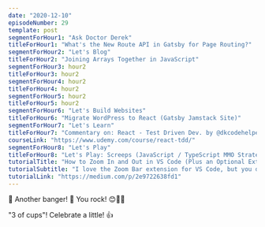 ```yaml
---
date: "2020-12-10"
episodeNumber: 29
template: post
segmentForHour1: "Ask Doctor Derek"
titleForHour1: "What's the New Route API in Gatsby for Page Routing?"
segmentForHour2: "Let's Blog"
titleForHour2: "Joining Arrays Together in JavaScript"
segmentForHour3: hour2
titleForHour3: hour2
segmentForHour4: hour2
titleForHour4: hour2
segmentForHour5: hour2
titleForHour5: hour2
segmentForHour6: "Let's Build Websites"
titleForHour6: "Migrate WordPress to React (Gatsby Jamstack Site)"
segmentForHour7: "Let's Learn"
titleForHour7: "Commentary on: React - Test Driven Dev. by @dkcodehelper"
courseLink: "https://www.udemy.com/course/react-tdd/"
segmentForHour8: "Let's Play"
titleForHour8: "Let's Play: Screeps (JavaScript / TypeScript MMO Strategy)"
tutorialTitle: "How to Zoom In and Out in VS Code (Plus an Optional Extension)"
tutorialSubtitle: "I love the Zoom Bar extension for VS Code, but you don't need it be able to zoom in and zoom out."
tutorialLink: "https://medium.com/p/2e9722638fd1"
---
```


🌟 Another banger! 🌟 You rock! 😊👏🙌

"3 of cups"! Celebrate a little! 👍
